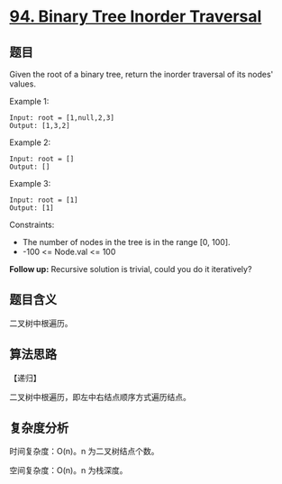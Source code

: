 # [94. Binary Tree Inorder Traversal](https://leetcode.com/problems/binary-tree-inorder-traversal/)

## 题目

Given the root of a binary tree, return the inorder traversal of its nodes' values.

Example 1:
```
Input: root = [1,null,2,3]
Output: [1,3,2]
```

Example 2:
```
Input: root = []
Output: []
```

Example 3:
```
Input: root = [1]
Output: [1]
```

Constraints:
- The number of nodes in the tree is in the range [0, 100].
- -100 <= Node.val <= 100

**Follow up:** Recursive solution is trivial, could you do it iteratively?

## 题目含义

二叉树中根遍历。

## 算法思路

【递归】

二叉树中根遍历，即左中右结点顺序方式遍历结点。

## 复杂度分析

时间复杂度：O(n)。n 为二叉树结点个数。

空间复杂度：O(n)。n 为栈深度。
